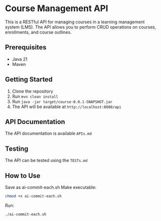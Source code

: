 # Course Management API

This is a RESTful API for managing courses in a learning management system (LMS). The API allows you to perform CRUD operations on courses, enrollments, and course outlines.

## Prerequisites

- Java 21
- Maven

## Getting Started

1. Clone the repository
2. Run `mvn clean install`
3. Run `java -jar target/course-0.0.1-SNAPSHOT.jar`
4. The API will be available at `http://localhost:8080/api`

## API Documentation

The API documentation is available `APIs.md`

## Testing

The API can be tested using the `TESTs.md`


## How to Use
Save as ai-commit-each.sh
Make executable:
```bash
chmod +x ai-commit-each.sh
```
Run:
```bash
./ai-commit-each.sh
```

